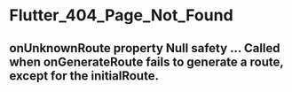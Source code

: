 # Flutter_404_Page_Not_Found
## onUnknownRoute property Null safety ... Called when onGenerateRoute fails to generate a route, except for the initialRoute. 
